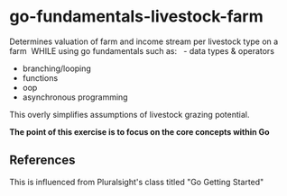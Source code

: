 # go-fundamentals-livestock-farm

Determines valuation of farm and income stream per livestock type on a farm 
WHILE using go fundamentals such as:
  - data types & operators 
 - branching/looping 
 - functions 
 - oop 
 - asynchronous programming 



This overly simplifies assumptions of livestock grazing potential.

**The point of this exercise is to focus on the core concepts within Go**


## References
This is influenced from Pluralsight's class titled "Go Getting Started"
